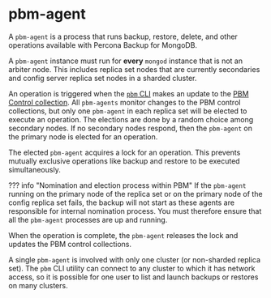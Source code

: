 # pbm-agent

A `pbm-agent` is a process that runs backup, restore, delete, and other operations available with Percona Backup for MongoDB.

A `pbm-agent` instance must run for **every** `mongod` instance that is not an arbiter node. This includes replica set nodes that are currently secondaries and config server replica set nodes in a sharded cluster.

An operation is triggered when the [`pbm` CLI](../reference/glossary.md#pbm-cli) makes an update to the [PBM Control collection](../reference/glossary.md#pbm-control-collections). All `pbm-agents` monitor changes to the PBM control collections, but only one `pbm-agent` in each replica set will be elected to execute an operation. The elections are done by a random choice among secondary nodes. If no secondary nodes respond, then the `pbm-agent` on the primary node is elected for an operation.

The elected `pbm-agent` acquires a lock for an operation. This prevents mutually exclusive operations like backup and restore to be executed simultaneously.

??? info "Nomination and election process within PBM"
     If the `pbm-agent` running on the primary node of the replica set or on the primary node of the config replica set fails, the backup will not start as these agents are responsible for internal nomination process. You must therefore ensure that all the `pbm-agent` processes are up and running.

When the operation is complete, the `pbm-agent` releases the lock and updates the PBM control collections.

A single `pbm-agent` is involved with only one cluster (or non-sharded replica set). The `pbm` CLI utility can connect to any cluster to which it has network access, so it is possible for one user to list and launch backups or restores on many clusters.
